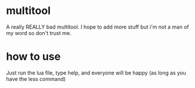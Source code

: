 # multitool
A really REALLY bad multitool. I hope to add more stuff but i'm not a man of my word so don't trust me.
# how to use
Just run the lua file, type help, and everyone will be happy (as long as you have the less command)

